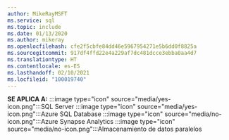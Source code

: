 ```yaml
---
author: MikeRayMSFT
ms.service: sql
ms.topic: include
ms.date: 01/13/2020
ms.author: mikeray
ms.openlocfilehash: cfe2f5cbfe84dd46e5967954271e5b6dd0f8825a
ms.sourcegitcommit: 917df4ffd22e4a229af7dc481dcce3ebba0aa4d7
ms.translationtype: HT
ms.contentlocale: es-ES
ms.lasthandoff: 02/10/2021
ms.locfileid: "100019740"
---
```

<Token>**SE APLICA A:** :::image type="icon" source="media/yes-icon.png":::SQL Server :::image type="icon" source="media/yes-icon.png":::Azure SQL Database :::image type="icon" source="media/no-icon.png":::Azure Synapse Analytics :::image type="icon" source="media/no-icon.png":::Almacenamiento de datos paralelos</Token>

